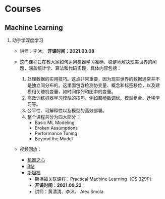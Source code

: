 # Courses



## Machine Learning

1. 动手学深度学习

   - 讲师：李沐， **开课时间：2021.03.08**

   - 这门课程旨在教大家如何运用机器学习准确、稳健地解决现实世界的问题，涵盖统计学、算法和代码实现，具体内容包括：
     1. 处理数据的实用技巧。这点非常重要，因为现实世界的数据通常并不是独立同分布的。这里面包含检测协变量、概念和标签移位，以及建模相关随机变量，如时间序列和图中的变量。
     2. 高效训练机器学习模型的技巧。例如超参数调优、模型组合、迁移学习等。
     3. 公平性、可解释性以及模型的高效部署。
     4. 整个课程共分为四大部分：
        - Basic ML Modeling
        - Broken Assumptions
        - Performance Tuning
        - Beyond the Model

   - 视频回放：

     - [机器之心](https://jmq.h5.xeknow.com/s/qFl6e)
     - [B站](https://space.bilibili.com/1567748478/channel/detail?cid=175509)
     - [斯坦福](https://c.d2l.ai/stanford-cs329p/)
       - 斯坦福关联课程：Practical Machine Learning（CS 329P）
       - **开课时间：2021.09.22**
       - 讲师：黄清清、李沐、 Alex Smola
